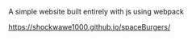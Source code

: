 A simple website built entirely with js using webpack

https://shockwawe1000.github.io/spaceBurgers/
